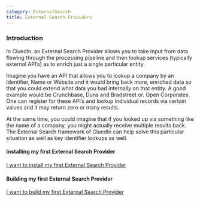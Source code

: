 ```yaml
---
category: ExternalSearch
title: External Search Providers
---
```


### Introduction

In CluedIn, an External Search Provider allows you to take input from data flowing through the processing pipeline and then lookup services (typically external API’s) as to enrich just a single particular entity. 

Imagine you have an API that allows you to lookup a company by an Identifier, Name or Website and it would bring back more, enriched data so that you could extend what data you had internally on that entity. A good example would be Crunchbase, Duns and Bradstreet or. Open Corporates. One can register for these API’s and lookup individual records via certain values and it may return zero or many results. 

At the same time, you could imagine that if you looked up via something like the name of a company, you might actually receive multiple results back. The External Search framework of CluedIn can help solve this particular situation as well as key identifier lookups as well. 

#### Installing my first External Search Provider

[I want to install my first External Search Provider](/docs/1.5-ExternalSearch/install-externalsearchprovider.html)

#### Building my first External Search Provider

[I want to build my first External Search Provider](/docs/1.5-ExternalSearch/build-externalsearchprovider.html)